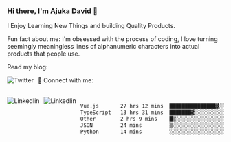 ### Hi there, I'm Ajuka David 🥷

I Enjoy Learning New Things and building Quality Products.

Fun fact about me: I'm obsessed with the process of coding, I love turning seemingly meaningless lines of alphanumeric characters into actual products that people use.

Read my blog:

<a href="https://tobit.hashnode.dev/"> <img src="https://img.shields.io/badge/Hashnode-2962FF?style=for-the-badge&logo=hashnode&logoColor=white"
     alt="Twitter"
     style="float: left; margin-right: 10px;" /> </a>


📱 Connect with me: 

<br />
<a href="https://www.linkedin.com/in/david-ajuka-630660144/"> <img src="https://img.shields.io/badge/LinkedIn-0077B5?style=for-the-badge&logo=linkedin&logoColor=white"
     alt="LinkedIin"
     style="float: left; margin-right: 10px;" /> </a> <a href="mailto:ajuka.zephiniah@gmail.com"> <img src="https://img.shields.io/badge/Gmail-D14836?style=for-the-badge&logo=gmail&logoColor=white"
     alt="LinkedIin"
     style="float: left; margin-right: 10px;" /> </a>
     

<!--START_SECTION:waka-->

```txt
Vue.js       27 hrs 12 mins  ███████████████▓░░░░░░░░░   62.48 %
TypeScript   13 hrs 31 mins  ███████▓░░░░░░░░░░░░░░░░░   31.06 %
Other        2 hrs 9 mins    █▒░░░░░░░░░░░░░░░░░░░░░░░   04.97 %
JSON         24 mins         ▒░░░░░░░░░░░░░░░░░░░░░░░░   00.94 %
Python       14 mins         ░░░░░░░░░░░░░░░░░░░░░░░░░   00.55 %
```

<!--END_SECTION:waka-->
